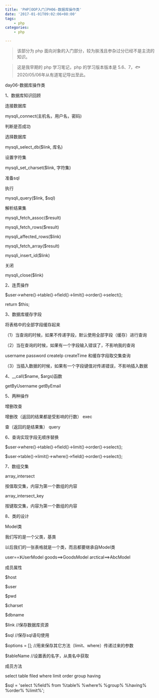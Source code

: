 ```yaml
---
title: 'PHP[OOP入门]PH06-数据库操作类'
date: '2017-01-01T09:02:06+08:00'
tags:
    - php
categories:
    - php

---
```




> 该部分为 php 面向对象的入门部分，较为肤浅且参杂过分已经不是主流的知识。

> 这是我早期的 php 学习笔记，php 的学习版本版本是 5.6、7，🐟2020/05/06年从有道笔记导出至此。


day06-数据库操作类

1、数据库知识回顾

连接数据库

mysqli\_connect(主机名，用户名，密码)

判断是否成功

选择数据库

mysqli\_select\_db(\$link, 库名)

设置字符集

mysqli\_set\_charset(\$link, 字符集)

准备sql

执行

mysqli\_query(\$link, \$sql)

解析结果集

mysqli\_fetch\_assoc(\$result)

mysqli\_fetch\_rows(\$result)

mysqli\_affected\_rows(\$link)

mysqli\_fetch\_array(\$result)

mysqli\_insert\_id(\$link)

关闭

mysqli\_close(\$link)

2、连贯操作

\$user-\>where()-\>table()-\>field()-\>limit()-\>order()-\>select();

return \$this;

3、数据库缓存字段

将表格中的全部字段缓存起来

（1）当查询的时候，如果不传递字段，默认使用全部字段（缓存）进行查询

（2）当在查询的时候，如果有一个字段输入错误了，不影响我的查询

username password createIp createTime 和缓存字段取交集查询

（3）当插入数据的时候，如果有一个字段键值对传递错误，不影响插入数据

4、\_\_call(\$name, \$args)函数

getByUsername getByEmail

5、两种操作

增删改查

增删改（返回的结果都是受影响的行数） exec

查（返回的是结果集） query

6、查询实现字段无顺序替换

\$user-\>where()-\>table()-\>field()-\>limit()-\>order()-\>select();

\$user-\>table()-\>limit()-\>where()-\>field()-\>order()-\>select();

7、数组交集

array\_intersect

按值取交集，内容为第一个数组的内容

array\_intersect\_key

按键取交集，内容为第一个数组的内容

8、类的设计

Model类

我们写的是一个父类，基类

以后我们的一张表格就是一个类，而且都要继承自Model类

user==》UserModel goods==\>GoodsModel arctical==\>AbcModel

成员属性

\$host

\$user

\$pwd

\$charset

\$dbname

\$link //保存数据库资源

\$sql //保存sql语句使用

\$options = \[\]; //用来保存其它方法（limit、where）传递过来的参数

\$tableName //设置表的名字，从类名中获取

成员方法

select table filed where limit order group having

\$sql = \'select %field% from %table% %where% %group% %having% %order%
%limit%\';
